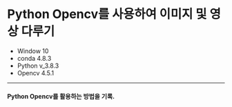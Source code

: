 # **Python Opencv를 사용하여 이미지 및 영상 다루기**

- Window 10
- conda 4.8.3
- Python v_3.8.3      
- Opencv 4.5.1
---
#### Python Opencv를 활용하는 방법을 기록.
